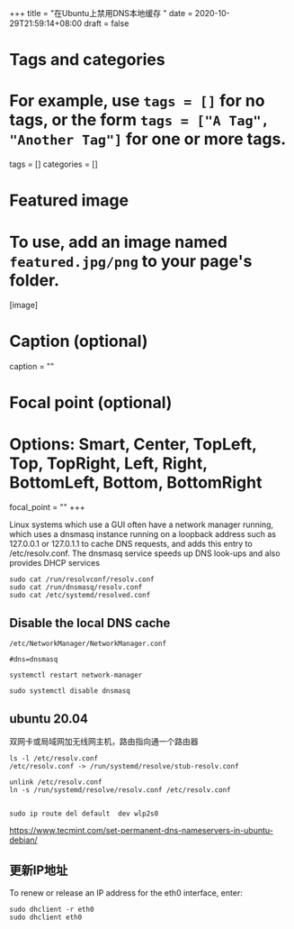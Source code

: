 +++
title = "在Ubuntu上禁用DNS本地缓存 "
date = 2020-10-29T21:59:14+08:00
draft = false

# Tags and categories
# For example, use `tags = []` for no tags, or the form `tags = ["A Tag", "Another Tag"]` for one or more tags.
tags = []
categories = []

# Featured image
# To use, add an image named `featured.jpg/png` to your page's folder. 
[image]
  # Caption (optional)
  caption = ""

  # Focal point (optional)
  # Options: Smart, Center, TopLeft, Top, TopRight, Left, Right, BottomLeft, Bottom, BottomRight
  focal_point = ""
+++


Linux systems which use a GUI often have a network manager running, which uses a dnsmasq instance running on a loopback address such as 127.0.0.1 or 127.0.1.1 to cache DNS requests, and adds this entry to /etc/resolv.conf. The dnsmasq service speeds up DNS look-ups and also provides DHCP services

```
sudo cat /run/resolvconf/resolv.conf
sudo cat /run/dnsmasq/resolv.conf
sudo cat /etc/systemd/resolved.conf
```


## Disable the local DNS cache

`/etc/NetworkManager/NetworkManager.conf`

```
#dns=dnsmasq
```

```
systemctl restart network-manager
```



```
sudo systemctl disable dnsmasq
```

## ubuntu 20.04


双网卡或局域网加无线网主机，路由指向通一个路由器

```
ls -l /etc/resolv.conf
/etc/resolv.conf -> /run/systemd/resolve/stub-resolv.conf

unlink /etc/resolv.conf
ln -s /run/systemd/resolve/resolv.conf /etc/resolv.conf


sudo ip route del default  dev wlp2s0
```



https://www.tecmint.com/set-permanent-dns-nameservers-in-ubuntu-debian/


## 更新IP地址


To renew or release an IP address for the eth0 interface, enter:

```
sudo dhclient -r eth0
sudo dhclient eth0
```